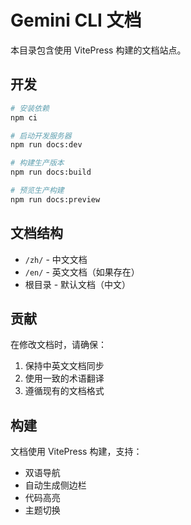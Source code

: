 # Gemini CLI 文档

本目录包含使用 VitePress 构建的文档站点。

## 开发

```bash
# 安装依赖
npm ci

# 启动开发服务器
npm run docs:dev

# 构建生产版本
npm run docs:build

# 预览生产构建
npm run docs:preview
```

## 文档结构

- `/zh/` - 中文文档
- `/en/` - 英文文档（如果存在）
- 根目录 - 默认文档（中文）

## 贡献

在修改文档时，请确保：

1. 保持中英文文档同步
2. 使用一致的术语翻译
3. 遵循现有的文档格式

## 构建

文档使用 VitePress 构建，支持：

- 双语导航
- 自动生成侧边栏
- 代码高亮
- 主题切换